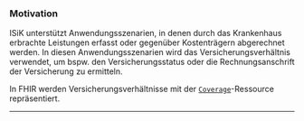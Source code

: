 ### Motivation

ISiK unterstützt Anwendungsszenarien, in denen durch das Krankenhaus erbrachte Leistungen erfasst oder gegenüber Kostenträgern abgerechnet werden. In diesen Anwendungsszenarien wird das Versicherungsverhältnis verwendet, um bspw. den Versicherungsstatus oder die Rechnungsanschrift der Versicherung zu ermitteln.

In FHIR werden Versicherungsverhältnisse mit der [`Coverage`](https://hl7.org/fhir/coverage.html)-Ressource repräsentiert.

---